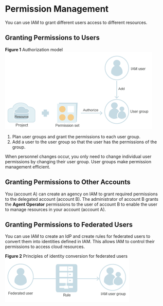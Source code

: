 # Permission Management<a name="iam_01_0024"></a>

You can use IAM to grant different users access to different resources.

## Granting Permissions to Users<a name="section114145422598"></a>

**Figure  1**  Authorization model<a name="fig105571112712"></a>  
![](figures/authorization-model.png "authorization-model")

1.  Plan user groups and grant the permissions to each user group.
2.  Add a user to the user group so that the user has the permissions of the group.

When personnel changes occur, you only need to change individual user permissions by changing their user group. User groups make permission management efficient.

## Granting Permissions to Other Accounts<a name="section20199181713619"></a>

You \(account A\) can create an agency on IAM to grant required permissions to the delegated account \(account B\). The administrator of account B grants the  **Agent Operator**  permissions to the user of account B to enable the user to manage resources in your account \(account A\).

## Granting Permissions to Federated Users<a name="section219852720165"></a>

You can use IAM to create an IdP and create rules for federated users to convert them into identities defined in IAM. This allows IAM to control their permissions to access cloud resources.

**Figure  2**  Principles of identity conversion for federated users<a name="fig644812451338"></a>  
![](figures/principles-of-identity-conversion-for-federated-users.png "principles-of-identity-conversion-for-federated-users")

